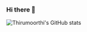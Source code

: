 ### Hi there 👋

<!--
**sthirumoorthi/sthirumoorthi** is a ✨ _special_ ✨ repository because its `README.md` (this file) appears on your GitHub profile.

Here are some ideas to get you started:

- 🔭 I’m currently working on ...
- 🌱 I’m currently learning ...
- 👯 I’m looking to collaborate on ...
- 🤔 I’m looking for help with ...
- 💬 Ask me about ...
- 📫 How to reach me: ...
- 😄 Pronouns: ...
- ⚡ Fun fact: ...
-->

![Thirumoorthi's GitHub stats](https://github-readme-stats.vercel.app/api?username=sthirumoorthi&theme=vue&show_icons=true)

